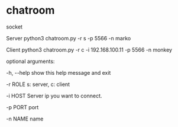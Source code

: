 # chatroom
socket

Server
python3 chatroom.py -r s -p 5566 -n marko

Client
python3 chatroom.py -r c -i 192.168.100.11 -p 5566 -n monkey

optional arguments:

  -h, --help  show this help message and exit
  
  -r ROLE     s: server, c: client
  
  -i HOST     Server ip you want to connect.
  
  -p PORT     port
  
  -n NAME     name

